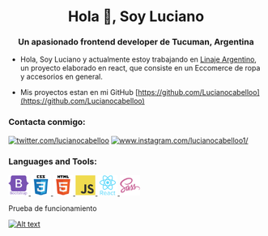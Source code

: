 <h1 align="center">Hola 👋, Soy Luciano</h1>
<h3 align="center">Un apasionado frontend developer de Tucuman, Argentina</h3>

- Hola, Soy Luciano y actualmente estoy trabajando en [Linaje Argentino](https://github.com/Lucianocabelloo/Linaje-Ecommerce), un proyecto elaborado en react, que consiste en un Eccomerce de ropa y accesorios en general.

- Mis proyectos estan en mi GitHub [https://github.com/Lucianocabelloo](https://github.com/Lucianocabelloo)

<h3 align="left">Contacta conmigo:</h3>
<p align="left">
<a href="https://twitter.com/lucianocabelloo" target="blank"><img align="center" src="https://raw.githubusercontent.com/rahuldkjain/github-profile-readme-generator/master/src/images/icons/Social/twitter.svg" alt="twitter.com/lucianocabelloo" height="30" width="40" /></a>
<a href="https://instagram.com/lucianocabelloo1/" target="blank"><img align="center" src="https://raw.githubusercontent.com/rahuldkjain/github-profile-readme-generator/master/src/images/icons/Social/instagram.svg" alt="www.instagram.com/lucianocabelloo1/" height="30" width="40" /></a>
</p>

<h3 align="left">Languages and Tools:</h3>
<p align="left"> <a href="https://getbootstrap.com" target="_blank" rel="noreferrer"> <img src="https://raw.githubusercontent.com/devicons/devicon/master/icons/bootstrap/bootstrap-plain-wordmark.svg" alt="bootstrap" width="40" height="40"/> </a> <a href="https://www.w3schools.com/css/" target="_blank" rel="noreferrer"> <img src="https://raw.githubusercontent.com/devicons/devicon/master/icons/css3/css3-original-wordmark.svg" alt="css3" width="40" height="40"/> </a> <a href="https://www.w3.org/html/" target="_blank" rel="noreferrer"> <img src="https://raw.githubusercontent.com/devicons/devicon/master/icons/html5/html5-original-wordmark.svg" alt="html5" width="40" height="40"/> </a> <a href="https://developer.mozilla.org/en-US/docs/Web/JavaScript" target="_blank" rel="noreferrer"> <img src="https://raw.githubusercontent.com/devicons/devicon/master/icons/javascript/javascript-original.svg" alt="javascript" width="40" height="40"/> </a> <a href="https://reactjs.org/" target="_blank" rel="noreferrer"> <img src="https://raw.githubusercontent.com/devicons/devicon/master/icons/react/react-original-wordmark.svg" alt="react" width="40" height="40"/> </a> <a href="https://sass-lang.com" target="_blank" rel="noreferrer"> <img src="https://raw.githubusercontent.com/devicons/devicon/master/icons/sass/sass-original.svg" alt="sass" width="40" height="40"/> </a> </p>

 Prueba de funcionamiento

[![Alt text](https://img.youtube.com/vi/9XokjB4qg9E/0.jpg)](https://www.youtube.com/watch?v=9XokjB4qg9E)
